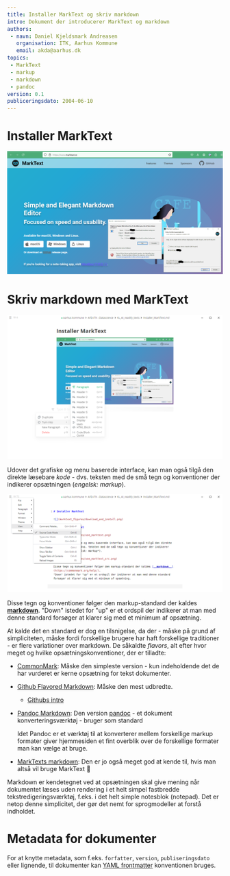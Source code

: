 ```yaml
---
title: Installer MarkText og skriv markdown
intro: Dokument der introducerer MarkText og markdown
authors:
 - navn: Daniel Kjeldsmark Andreasen
   organisation: ITK, Aarhus Kommune
   email: akda@aarhus.dk
topics:
 - MarkText
 - markup
 - markdown
 - pandoc
version: 0.1
publiceringsdato: 2004-06-10
---
```


# Installer MarkText

![](marktext_figures/download_and_install.png)

# Skriv markdown med MarkText

![](marktext_figures/use_marktext.png)

Udover det grafiske og menu baserede interface, kan man også tilgå den direkte læsebare *kode* - dvs. teksten med de små tegn og konventioner der indikerer opsætningen (*engelsk: markup*). 

![](marktext_figures/use_marktext_src.png)

Disse tegn og konventioner følger den markup-standard der kaldes [__markdown__](https://commonmark.org/help/). 
"Down" istedet for "up" er et ordspil der indikerer at man med denne standard forsøger at klarer sig med et minimum af opsætning.

At kalde det en standard er dog en tilsnigelse, da der - måske på grund af simpliciteten, måske fordi forskellige brugere har haft forskellige traditioner - er flere variationer over markdown. De såkaldte *flavors*, alt efter hvor meget og hvilke opsætningskonventioner, der er tilladte:

- [CommonMark](https://commonmark.org/): Måske den simpleste version - kun indeholdende det de har vurderet er kerne opsætning for tekst dokumenter.

- [Github Flavored Markdown](https://github.github.com/gfm/): Måske den mest udbredte. 
  
  - [Githubs intro](https://docs.github.com/en/get-started/writing-on-github/getting-started-with-writing-and-formatting-on-github)

- [Pandoc Markdown](https://pandoc.org/MANUAL.html#pandocs-markdown): Den version [pandoc](https://pandoc.org) - et dokument konverteringsværktøj - bruger som standard
  
  Idet Pandoc er et værktøj til at konverterer mellem forskellige markup formater giver hjemmesiden et fint overblik over de forskellige formater man kan vælge at bruge.

- [MarkTexts markdown](https://github.com/marktext/marktext/blob/master/docs/MARKDOWN_SYNTAX.md): Den er jo også meget god at kende til, hvis man altså vil bruge MarkText :slightly_smiling_face:

Markdown er kendetegnet ved at opsætningen skal give mening når dokumentet læses uden rendering i et helt simpel fastbredde tekstredigeringsværktøj, f.eks. i det helt simple notesblok (notepad). Det er netop denne simplicitet, der gør det nemt for sprogmodeller at forstå indholdet.

# Metadata for dokumenter

For at knytte metadata, som f.eks. `forfatter`, `version`, `publiseringsdato` eller lignende, til dokumenter kan [YAML frontmatter](https://pandoc.org/MANUAL.html#extension-yaml_metadata_block) konventionen bruges.
